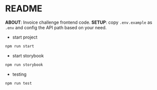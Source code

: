 # README

**ABOUT**: Invoice challenge frontend code.
**SETUP**: copy `.env.example` as `.env` and config the API path based on your need.

- start project

```bash
npm run start
```

- start storybook

```bash
npm run storybook
```

- testing

```bash
npm run test
```
